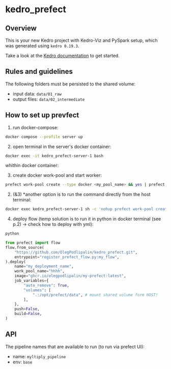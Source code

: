 # kedro_prefect

## Overview

This is your new Kedro project with Kedro-Viz and PySpark setup, which was generated using `kedro 0.19.3`.

Take a look at the [Kedro documentation](https://docs.kedro.org) to get started.

## Rules and guidelines

The following folders must be persisted to the shared volume:  
- input data: `data/01_raw`  
- output files: `data/02_intermediate`  

## How to set up prevfect
1. run docker-compose: 
```bash
docker compose --profile server up
```
2. open terminal in the server's docker container:
```bash
docker exec -it kedro_prefect-server-1 bash
```
whithin docker container:  

3. create docker work-pool and start worker:
```bash
prefect work-pool create --type docker <my_pool_name> && yes | prefect worker start --pool <my_pool_name>
```
2. (&3) *another option is to run the command directly from the host terminal:
```bash
docker exec kedro_prefect-server-1 sh -c 'nohup prefect work-pool create --type docker <my_pool_name> && yes | prefect worker start --pool <my_pool_name> >/dev/null 2>&1 &'
```
4. deploy flow (temp solution is to run it in python in docker terminal (see p.2) -> check how to deploy with yml):
```bash
python
```
```python
from prefect import flow
flow.from_source(
    "https://github.com/OlegPodlipalin/kedro_prefect.git",
    entrypoint="register_prefect_flow.py:my_flow",
).deploy(
    name="my_deployment_name",
    work_pool_name="hhhh",
    image="ghcr.io/olegpodlipalin/my-prefect:latest",
    job_variables={
    	"auto_remove": True,
    	"volumes": [
    		".:/opt/prefect/data", # mount shared volume form HOST!
    	],
    },
    push=False,
    build=False,
)
```

## API
The pipeline names that are available to run (to run via prefect UI):  
- name: `myltiply_pipeline`
- env: `base`